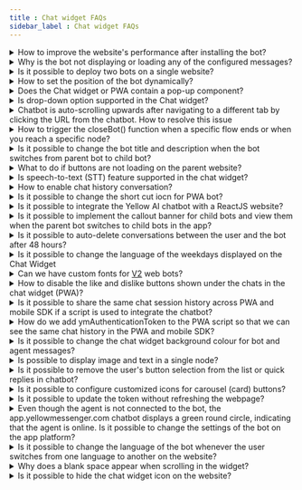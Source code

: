 ```yaml
---
title : Chat widget FAQs 
sidebar_label : Chat widget FAQs
---
```


<details>
 <summary>How to improve the website's performance after installing the bot?</summary>
 <div>
  <br/>
  <div>Ensure that the chatbot script is pasted in the &lt;body&gt; of the website rather than the &lt;head&gt;. This will ensure the bot loads only when the website is fully loaded without affecting its performance.</div>
   </div>
</details>

<details>
 <summary>Why is the bot not displaying or loading any of the configured messages?</summary>
 <div>
  <br/>
  <div> Make sure you have configured Welcome message in the <a href="https://docs.yellow.ai/docs/platform_concepts/studio/overview">Studio</a>. Login to cloud.yellow.ai platform. Navigate to  <b>Studio -> Welcome Message -> Add welcome message</b>. To know more, click <a href="https://docs.yellow.ai/docs/platform_concepts/studio/overview#3-conversation-settings">here</a>. </div>
   </div>
</details>

<details>
 <summary>Is it possible to deploy two bots on a single website?</summary>
 <div>
  <br/>
  <div> No, you cannot deploy 2 bots on a single website. </div>
   </div>
</details>

<details>
 <summary>How to set the position of the bot dynamically?</summary>
 <div>
  <br/>
  <div>The bot's position is set to right by default. On the <b>Chat widget settings</b> page, you can change it to left.
      To dynamically set the position of the bot on a website, set the position to <b>right</b> on the <b>Settings</b> page and pass `alignLeft:true` inside <b>ymConfig</b> of the chatbot script on the respective webpage.</div>
   </div>
</details>

<details>
 <summary>Does the Chat widget or PWA contain a pop-up component?</summary>
 <div>
  <br/>
  <div>No, the pop-up component appears only when an error message such as "device not connected to network" or "file upload limit exceeded" is displayed.</div>
   </div>
</details>

<details>
 <summary>Is drop-down option supported in the Chat widget?</summary>
 <div>
  <br/>
  <div>Currently, drop-down is not supported for the Chat widget bot.</div>
   </div>
</details>

<details>
 <summary>Chatbot is auto-scrolling upwards after navigating to a different tab by clicking the URL from the chatbot. How to resolve this issue</summary>
 <div>
  <br/>
  <div>You need to enable the "Scroll the chat window to the bottom" option in the Chat widget's <b>Settings</b> tab. Navigate to the <b>Channels > Chat widget > Settings</b></div>
   </div>
</details>

<details>
 <summary>How to trigger the closeBot() function when a specific flow ends or when you reach a specific node?</summary>
 <div>
  <br/>
  <div>You must initiate an event at the end of the specific flow and will receive a callback in onEventFromBot(_ response: YMBotEventResponse) function of YMChatDelegate, where you can add the closeBot.</div>
   </div>
</details>

<details>
 <summary>Is it possible to change the bot title and description when the bot switches from parent bot to child bot?</summary>
 <div>
  <br/>
  <div>In orchestrator setup, you cannot interact with the child bot directly, and the UI loaded will be that of the parent bot. Therefore, there cannot be a separate Title, Description, or Icon for the child bot.</div>
   </div>
</details>

<details>
 <summary>What to do if buttons are not loading on the parent website?</summary>
 <div>
  <br/>
  <div>This happens when a website blocks CDNs (Content Delivery Network). You need to whitelist these by updating content security policy:<br/> * cdn.jsdelivr.net (to load the font) <br/> * https://cdn.yellowmessenger.com (to load buttons)</div>
   </div>
</details>

<details>
 <summary>Is speech-to-text (STT) feature supported in the chat widget?</summary>
 <div>
  <br/>
  <div>Yes, STT feature is supported for the chat widget.</div>
   </div>
</details>

<details>
 <summary>How to enable chat history conversation?
</summary>
 <div>
  <div>For <a href="https://cloud.yellow.ai">cloud.yellow.ai</a> platform, ensure that <b>Show history of the conversation</b> is enabled. <br/> <img src= "https://i.imgur.com/crMFACl.png"/> <br/> For "app.yellowmessenger.com" or "app.yellow.ai" platform, ensure that <b>Reset Context for every load</b> checkbox is unchecked in the dashboard settings. <br/> <img src= "https://i.imgur.com/VVSmy15.png"/> <br/> <b>Note:</b> If you want to maintain a history across devices or browsers, you can create an authentication token, which is a unique token, and pass it in the given format, as shown below:

```
if (userIsAuthenticated) { 

  // replace this with your own auth logic and reload the bot with new info.
    
    window.YellowMessengerPlugin.init({
        ymAuthenticationToken: 'Your_Unique_token'
    });
    window.YellowMessengerPlugin.show(); // display the bot icon
}
```

</div>
  <br/>
   </div>
</details>
     
<details>
 <summary>Is it possible to change the short cut iocn for PWA bot?</summary>
 <div>
  <br/>
  <div>Yes, you can change the PWA bot's shortcut icon via bot mapping. Note that the icons are supported with the following resolutions: <br/> * Mobile: 192*192 <br/> * Desktop: 512*512.</div>
   </div>
</details>

<details>
 <summary>Is it possible to integrate the Yellow AI chatbot with a ReactJS website?</summary>
 <div>
  <br/>
  <div>Yes, you can add the script to any NextJS page, to do so:<br/> * Create a file called static/yellowai.js and paste our script. Note: You need to remove the tags. <br/> * You can now load this file on page (page name). (jsx|tsx) file</div>

```
import Head from 'next/head';
import MyComponent from '../components/mycomponent';
export default () => (
  <div>
    <Head>
      <script type="text/javascript" src="/static/yellowai.js"></script>
    </Head>
    <MyComponent />
  </div>
)
```
  <br/>
   </div>
</details>

<details>
 <summary>Is it possible to implement the callout banner for child bots and view them when the parent bot switches to child bots in the app?</summary>
 <div>
  <br/>
  <div>Yes, to view the callout banner for child bots, send an event with "ui-event-close-promotion" to close the banner. In this way, you can control when to show or turn off the banner, in this case only for child bots.</div>
   </div>
</details>

<details>
 <summary>Is it possible to auto-delete conversations between the user and the bot after 48 hours?</summary>
 <div>
  <br/>
  <div>There is no option to delete/hide conversation history after 48 hours. It will be accessible only for 30 days.</div>
   </div>
</details>

<details>
 <summary>Is it possible to change the language of the weekdays displayed on the Chat Widget</summary>
 <div>
  <br/>
  <div>Yes, the platform supports 10+ languages for placeholder texts such as timestamps, and text fields. The bot user can choose their preferred language to see text in that language.</div>
   </div>
</details>

<details>
 <summary>Can we have custom fonts for <a href="http://cloud.yellow.ai">V2</a> web bots?</summary>
 <div>
  <br/>
  <div>Currently, v2 web bots do not support custom fonts as we need to validate legibility on the chat interface, ensure the availability of appropriate font weights, and then support respective languages. If you need to add a new font, reach out to the <a href="mailto:support@yellow.ai">support</a>.</div>
   </div>
</details>

<details>
 <summary>How to disable the like and dislike buttons shown under the chats in the chat widget (PWA)?</summary>
 <div>
  <br/>
  <div>By disabling message feedback in the chat widget, the "like" and "dislike" buttons are disabled.</div>
   </div>
</details>
       
<details>
<summary>Is it possible to share the same chat session history across PWA and mobile SDK if a script is used to integrate the chatbot?</summary>
 <div>
  <br/>
  On PWA, you can use the same ymAuthenticationToken that you used on the mobile SDK.You can add the same ymAuthenticationToken at the end of the PWA URL to get the same chat session history.<br/>

  ```
   https://cloud.yellow.ai/pwa/v2/live/<your_bot_id>?ymAuthenticationToken=<your_user_token>

   ```

  <div>If a script is used to integrate the chatbot, you need to pass the token inside `window.ymConfig` in the script.</div>

```
window.ymConfig = {

  ymAuthenticationToken: "your_unique_token"

}
```

</div>
</details>	

<details>
 <summary>How do we add ymAuthenticationToken to the PWA script so that we can see the same chat history in the PWA and mobile SDK?</summary>


 You need to pass the ymAuthenticationToken in the URL as a query parameter.

  ```
  https://cloud.yellow.ai/pwa/v2/live/<your_bot_id>?ymAuthenticationToken=<your_user_token>

  ```

</details>

<details>
 <summary>Is it possible to change the chat widget background colour for bot and agent messages?</summary>
 <div>
  <br/>
  <div>No, the background colour can be changed only for user messages. This can be done by updating the complimentary color in the <a href="https://docs.yellow.ai/docs/platform_concepts/channelConfiguration/speech-to-text">chat widget settings</a>.
</div>
   </div>
</details>

<details>
 <summary>Is possible to display image and text in a single node?</summary>
 <div>
  <br/>
  <div>Yes, you can make use of <a href="https://docs.yellow.ai/docs/platform_concepts/channelConfiguration/chat-widget-components#14-cards">Generic card</a>, and don not include any options in it. You need to include image, and description. Store the <a href="https://docs.yellow.ai/docs/platform_concepts/studio/build/code">function</a> response in var of type array and connect it to a message carousel node.<br/> 
<img src="https://i.imgur.com/UkcRGAy.png)" alt="drawing" width="40%"/> 
</div>
   </div>
</details>

<details>
 <summary>Is it possible to remove the user's button selection from the list or quick replies in chatbot?</summary>
 <div>
  <br/>
  <div>No. Every message exchanged between a bot, users, and agents needs to be tracked/recorded so that the users are aware of the message sent/selection made. Following are the reasons: <br/>• <b>Providing feedback:</b> When a user selects an option/sends a message, they expect feedback in response. By displaying the messages, users will know that their message has been received. <br/>• <b>Transparency:</b> When a user message is displayed, it builds trust between the user and the chatbot. <br/>• <b>Clarification:</b> At times, the bot may not understand the context of the user's message. Displaying the message in such instances will be essential.
</div>
   </div>
</details>

<details>
 <summary>Is it possible to configure customized icons for carousel (card) buttons?</summary>
 <div>
  <br/>
  <div>Icons are supported only in quick replies. whereas for buttons inside cards, you can use emojis.
</div>
   </div>
</details>

<details>
 <summary>Is it possible to update the token without refreshing the webpage?</summary>
 <div>
  <br/>
  <div>No, the token and payload are only fetched during page load. Hence, you cannot update the token automatically.
</div>
   </div>
</details>

<details>
 <summary>Even though the agent is not connected to the bot, the app.yellowmessenger.com chatbot displays a green round circle, indicating that the agent is online. Is it possible to change the settings of the bot on the app platform?</summary>
 <div>
  <br/>
  <div>Yes, on "app.yellowmessenger.com" or "app.yellow.ai" platform you can disable it in <b>Configuration > Channels > Chat Widget > General > Show Dot Status in Title</b>.<br/> <img src="https://i.imgur.com/NolCgJx.png"/> 

</div>
   </div>
</details>

<details>
 <summary>Is it possible to change the language of the bot whenever the user switches from one language to another on the website?</summary>
 <div>
  <br/>
  <div>Yes, the language of the bot is changed when a user switches from one language to another on the website. You have to update the bot's language and reinitialize the bot. Note that the language of the chat history cannot be updated, as those messages were already delivered, stored, and fetched from the backend in the respective language.

</div>
   </div>
</details>

<details>
 <summary>Why does a blank space appear when scrolling in the widget?</summary>
 <div>
  <br/>
  <div>This happens only for bots migrated from V1 ("app.yellowmessenger.com" or "app.yellow.ai" platform) to V2 (cloud.yellow.ai platform). On the "app.yellowmessenger.com" or "app.yellow.ai" platform, you need to disable "Voice First" for the V2 widget as it is not supported. To disable "Voice First" option, click <b>Configuration > Channels > Chat Widget > General > Voice First</b>.<br/> <img src="https://i.imgur.com/lS4ik8c.png"/> 

</div>
   </div>
</details>

<details>
 <summary>Is it possible to hide the chat widget icon on the website?</summary>

 Yes, use "window.YellowMessengerPlugin.hide()" function to hide the icon of the chat widget on the website.

</details>